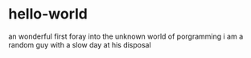 # hello-world
an wonderful first foray into the unknown world of porgramming
i am a random guy with a slow day at his disposal
